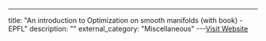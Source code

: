 ---
title: "An introduction to Optimization on smooth manifolds (with book) - EPFL"
description: ""
external_category: "Miscellaneous"
---[Visit Website](https://www.nicolasboumal.net/book/)


